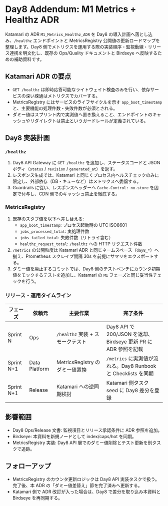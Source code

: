# Day8 Addendum: M1 Metrics + Healthz ADR

Katamari の ADR `M1_Metrics_Healthz_ADR` を Day8 の導入計画へ落とし込み、`/healthz` エンドポイントと MetricsRegistry 公開値の更新ロードマップを整理します。Day8 側でメトリクスを運用する際の実装順序・監視動線・リリース連携を明文化し、既存の Ops/Quality ドキュメントと Birdseye へ反映するための補助資料です。

## Katamari ADR の要点
- `GET /healthz` は即時応答可能なライトウェイト検査のみを行い、依存サービスの深い疎通はメトリクスでカバーする。
- MetricsRegistry にはサービスのライフサイクルを示す `app_boot_timestamp` と、主要機能の処理件数・失敗件数が必須とされる。
- ダミー値はスプリント内で実測値へ置き換えること、エンドポイントのキャッシュやリダイレクトは禁止というガードレールが定義されている。

## Day8 実装計画
### `/healthz`
1. Day8 API Gateway に `GET /healthz` を追加し、ステータスコードと JSON ボディ（`status` / `revision` / `generated_at`）を返す。
2. レスポンス生成では、Katamari と同じくプロセス内ヘルスチェックのみに限定し、外部依存（DB・キューなど）はメトリクスへ委譲する。
3. Guardrails に従い、レスポンスヘッダーへ `Cache-Control: no-store` を固定で付与し、CDN 側でのキャッシュ禁止を徹底する。

### MetricsRegistry
1. 既存のスタブ値を以下へ差し替える:
   - `app_boot_timestamp`: プロセス起動時の UTC ISO8601
   - `jobs_processed_total`: 実処理件数
   - `jobs_failed_total`: 失敗件数（リトライ含む）
   - `healthz_request_total`: `/healthz` への HTTP リクエスト件数
2. `/metrics` の公開粒度は Katamari ADR と同じネームスペース（`day8_*`）へ揃え、Prometheus スクレイプ間隔 30s を前提にサマリをエクスポートする。
3. ダミー値を廃止するコミットでは、Day8 側のテストベンチにカウンタ初期値をモックするテストを追加し、Katamari の `M1` フェーズと同じ妥当性チェックを行う。

### リリース・運用タイムライン
| フェーズ | 依頼元 | 主要作業 | 完了条件 |
| --- | --- | --- | --- |
| Sprint N | Ops | `/healthz` 実装 + スモークテスト | Day8 API で 200/JSON を返却、Birdseye 更新 PR に ADR 参照を記載 |
| Sprint N+1 | Data Platform | MetricsRegistry のダミー値置換 | `/metrics` に実測値が流れる。Day8 Runbook と Checklists を同期 |
| Sprint N+1 | Release | Katamari への逆同期検討 | Katamari 側タスク seed に Day8 差分を登録 |

## 影響範囲
- Day8 Ops/Release 文書: 監視項目とリリース承認条件に ADR 参照を追加。
- Birdseye: 本資料を新規ノードとして index/caps/hot を同期。
- MetricsRegistry 実装: Day8 API 層でのダミー値削除とテスト更新を別タスクで追跡。

## フォローアップ
- MetricsRegistry のカウンタ更新ロジックは Day8 API 実装タスクで扱う。完了後、本 ADR の「ダミー値差替え」節を完了済みへ更新する。
- Katamari 側で ADR 改訂が入った場合は、Day8 で差分を取り込み本資料と Birdseye を再同期する。

